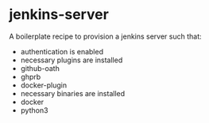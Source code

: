 # jenkins-server

A boilerplate recipe to provision a jenkins server such that:
 - authentication is enabled
 - necessary plugins are installed
  - github-oath
  - ghprb
  - docker-plugin
 - necessary binaries are installed
  - docker
  - python3
